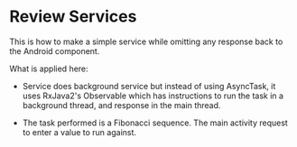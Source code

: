 # Review Services

This is how to make a simple service while omitting any response back to the Android component.

What is applied here:

- Service does background service but instead of using AsyncTask, it uses RxJava2's Observable which has instructions to run the task in a background thread, and response in the main thread.

- The task performed is a Fibonacci sequence. The main activity request to enter a value to run against.
